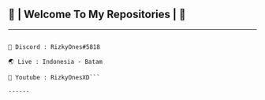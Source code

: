## 👋 | Welcome To My Repositories | 👋
------
```🗒️  Name : Rizky

💬 Discord : RizkyOnes#5818

🌏 Live : Indonesia - Batam

🎥 Youtube : RizkyOnesXD```

------
